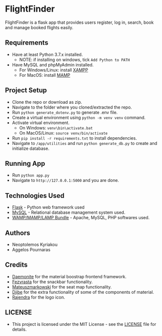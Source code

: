 # FlightFinder

FlightFinder is a flask app that provides users register, log in, search, book and manage booked flights easily.

## Requirements

- Have at least Python 3.7.x installed.
  - NOTE: if installing on windows, tick `Add Python to PATH`
- Have MySQL and phpMyAdmin installed.
  - For Windows/Linux: install [XAMPP](https://www.apachefriends.org/download.html)
  - For MacOS: install [MAMP](https://downloads.mamp.info/MAMP-PRO/releases/5.5/MAMP_MAMP_PRO_5.5.pkg)

## Project Setup

- Clone the repo or download as zip.
- Navigate to the folder where you cloned/extracted the repo.
- Run `python generate_dotenv.py` to generate .env file.
- Create a virtual environment using `python -m venv venv` command.
- Activate virtual environment.
  - On Windows: `venv\bin\activate.bat`
  - On MacOS/Linux: `source venv/bin/activate`
- Run `pip install -r requirements.txt` to install dependencies.
- Navigate to `/app/utilities` and run `python generate_db.py` to create and initialize database.

## Running App

- Run `python app.py`
- Navigate to `http://127.0.0.1:5000` and you are done.

## Technologies Used

- [Flask](https://www.palletsprojects.com/p/flask/) - Python web framework used
- [MySQL](https://www.mysql.com/) - Relational database management system used.
- [WAMP/MAMP/LAMP Bundle](https://www.oreilly.com/library/view/learning-php-mysql/9781449337452/ch02s01.html) - Apache, MySQL, PHP softwares used.

## Authors

- Neoptolemos Kyriakou
- Aggelos Pournaras

## Credits

- [Daemonite](https://daemonite.github.io/material/) for the material boostrap frontend framework.
- [Fezvrasta](https://github.com/FezVrasta/snackbarjs/) for the snackbar functionality.
- [Mateuszmarkowski](https://github.com/mateuszmarkowski/jQuery-Seat-Charts/) for the seat map functionality.
- [Djibe](https://github.com/djibe/Bootstrap-4-Advanced-Components) for the extra functionality of some of the components of material.
- [Rajendra](https://www.behance.net/gallery/1041969/FlightFinder-Logo-Design) for the logo icon.

## LICENSE

- This project is licensed under the MIT License - see the [LICENSE](https://github.com/STiXzoOR/up-flightfinder/blob/master/LICENSE) file for details.
